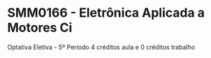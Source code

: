 # SMM0166 - Eletrônica Aplicada a Motores Ci
Optativa Eletiva - 5º Período
4 créditos aula e 0 créditos trabalho
